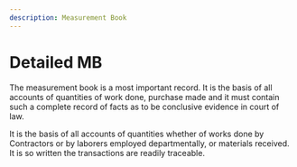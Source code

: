 ```yaml
---
description: Measurement Book
---
```


# Detailed MB

The measurement book is a most important record. It is the basis of all accounts of quantities of work done, purchase made and it must contain such a complete record of facts as to be conclusive evidence in court of law.

It is the basis of all accounts of quantities whether of works done by Contractors or by laborers employed departmentally, or materials received. It is so written the transactions are readily traceable.
